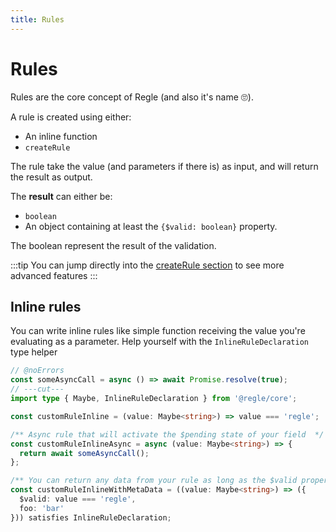 ```yaml
---
title: Rules
---
```


# Rules

Rules are the core concept of Regle (and also it's name 🙄).

A rule is created using either:

- An inline function
- `createRule`

The rule take the value (and parameters if there is) as input, and will return the result as output.

The **result** can either be:

- `boolean`
- An object containing at least the `{$valid: boolean}` property.

The boolean represent the result of the validation.

:::tip
You can jump directly into the [createRule section](/core-concepts/rules/reusable-rules) to see more advanced features
:::

## Inline rules

You can write inline rules like simple function receiving the value you're evaluating as a parameter. Help yourself with the `InlineRuleDeclaration` type helper

``` ts twoslash
// @noErrors
const someAsyncCall = async () => await Promise.resolve(true);
// ---cut---
import type { Maybe, InlineRuleDeclaration } from '@regle/core';

const customRuleInline = (value: Maybe<string>) => value === 'regle';

/** Async rule that will activate the $pending state of your field  */
const customRuleInlineAsync = async (value: Maybe<string>) => {
  return await someAsyncCall();
};

/** You can return any data from your rule as long as the $valid property is present  */
const customRuleInlineWithMetaData = ((value: Maybe<string>) => ({
  $valid: value === 'regle',
  foo: 'bar'
})) satisfies InlineRuleDeclaration;
```


